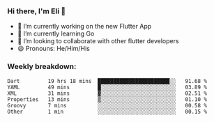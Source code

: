 ### Hi there, I'm Eli 👋
- 🔭 I’m currently working on the new Flutter App
- 🌱 I’m currently learning Go
- 🦄 I’m looking to collaborate with other flutter developers
- 😄 Pronouns: He/Him/His

### Weekly breakdown:
<!--START_SECTION:waka-->

```text
Dart         19 hrs 18 mins  ███████████████████████░░   91.68 %
YAML         49 mins         █░░░░░░░░░░░░░░░░░░░░░░░░   03.89 %
XML          31 mins         ▓░░░░░░░░░░░░░░░░░░░░░░░░   02.51 %
Properties   13 mins         ▒░░░░░░░░░░░░░░░░░░░░░░░░   01.10 %
Groovy       7 mins          ░░░░░░░░░░░░░░░░░░░░░░░░░   00.58 %
Other        1 min           ░░░░░░░░░░░░░░░░░░░░░░░░░   00.15 %
```

<!--END_SECTION:waka-->
